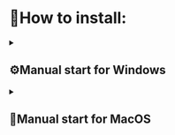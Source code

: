 <h1>📍How to install: </h1>

<details><summary><h2>⚙Manual start for Windows</h2></summary><br>
<h4>1 - Connect venv:</h4> 
<pre>python -m venv venv</pre>
<h4>2 - Activate it:</h4> 
<pre>.\venv\Scripts\activate</pre>
<h4>3 - Install libraries:</h4>
<pre>pip install -r requirements.txt</pre>
<h4>4 - Apply migration:</h4> 
<pre>python manage.py migrate</pre>
<h4>5 - Run server:</h4> 
<pre>python manage.py runserver</pre>
</details>

<details><summary><h2>🍏Manual start for MacOS</h2></summary><br>
<h4>1 - Connect venv:</h4> 
<pre>python3 -m venv venv</pre>
<h4>2 - Activate it:</h4> 
<pre>source venv/bin/activate</pre>
<h4>3 - Install libraries:</h4>
<pre>pip install -r requirements.txt</pre>
<h4>4 - Apply migration:</h4> 
<pre>python3 manage.py migrate</pre>
<h4>5 - Run server:</h4> 
<pre>python3 manage.py runserver</pre>
</details>

